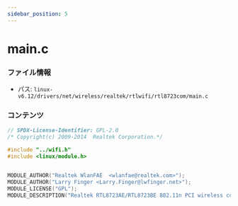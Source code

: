 ```yaml
---
sidebar_position: 5
---
```

# main.c

### ファイル情報

- パス: `linux-v6.12/drivers/net/wireless/realtek/rtlwifi/rtl8723com/main.c`

### コンテンツ

```c
// SPDX-License-Identifier: GPL-2.0
/* Copyright(c) 2009-2014  Realtek Corporation.*/

#include "../wifi.h"
#include <linux/module.h>


MODULE_AUTHOR("Realtek WlanFAE	<wlanfae@realtek.com>");
MODULE_AUTHOR("Larry Finger	<Larry.Finger@lwfinger.net>");
MODULE_LICENSE("GPL");
MODULE_DESCRIPTION("Realtek RTL8723AE/RTL8723BE 802.11n PCI wireless common routines");

```
